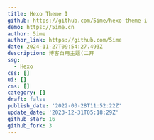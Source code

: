 ```yaml
---
title: Hexo Theme I
github: https://github.com/5ime/hexo-theme-i
demo: https://5ime.cn
author: 5ime
author_link: https://github.com/5ime
date: 2024-11-27T09:54:27.493Z
description: 博客自用主题(二开
ssg:
  - Hexo
css: []
ui: []
cms: []
category: []
draft: false
publish_date: '2022-03-28T11:52:22Z'
update_date: '2023-12-31T05:18:29Z'
github_star: 16
github_fork: 3
---
```

